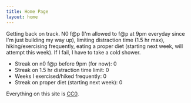 ```yaml
---
title: Home Page
layout: home
---
```


Getting back on track. N0 f@p (I'm allowed to f@p at 9pm everyday since I'm
just building my way up), limiting distraction time (1.5 hr max),
hiking/exercising frequently, eating a proper diet (starting next week, will
attempt this week). If I fail, I have to take a cold shower.

- Streak on n0 f@p before 9pm (for now): 0
- Streak on 1.5 hr distraction time limit: 0
- Weeks I exercised/hiked frequently: 0
- Streak on proper diet (starting next week): 0

Everything on this site is [CC0](https://github.com/gettingbackontrack/gettingbackontrack.github.io/blob/main/LICENSE).
